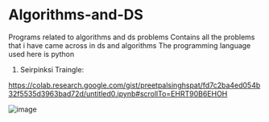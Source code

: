 # Algorithms-and-DS
Programs related to algorithms and ds problems
Contains all the problems that i have came across in ds and algorithms
The programming language used here is python

1) Seirpinksi Traingle:

https://colab.research.google.com/gist/preetpalsinghspat/fd7c2ba4ed054b32f5535d3963bad72d/untitled0.ipynb#scrollTo=EHRT90B6EHOH

![image](https://user-images.githubusercontent.com/38079818/139101500-7430a281-0bbd-4f2f-aa25-e04ddd6cb5c3.png)
